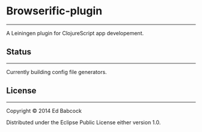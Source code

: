 # Browserific-plugin
--------------------

A Leiningen plugin for ClojureScript app developement.

## Status
---------

Currently building config file generators.

## License
----------

Copyright © 2014 Ed Babcock

Distributed under the Eclipse Public License either version 1.0.
